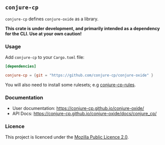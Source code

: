 ## `conjure-cp`

`conjure-cp` defines `conjure-oxide` as a library.

**This crate is under development, and primarily intended as a dependency for the
CLI. Use at your own caution!**

### Usage

Add `conjure-cp` to your `Cargo.toml` file:

```toml
[dependencies]

conjure-cp = {git = "https://github.com/conjure-cp/conjure-oxide" }
```

You will also need to install some rulesets; e.g [conjure-cp-rules](https://github.com/conjure-cp/conjure-oxide/tree/main/crates/conjure-cp-rules).

### Documentation

- User documentation: <https://conjure-cp.github.io/conjure-oxide/>
- API Docs: <https://conjure-cp.github.io/conjure-oxide/docs/conjure_cp/>

### Licence

This project is licenced under the [Mozilla Public Licence
2.0](https://www.mozilla.org/en-US/MPL/2.0/).

